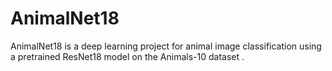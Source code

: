 # AnimalNet18
AnimalNet18 is a deep learning project for animal image classification using a pretrained ResNet18 model on the Animals-10 dataset .
